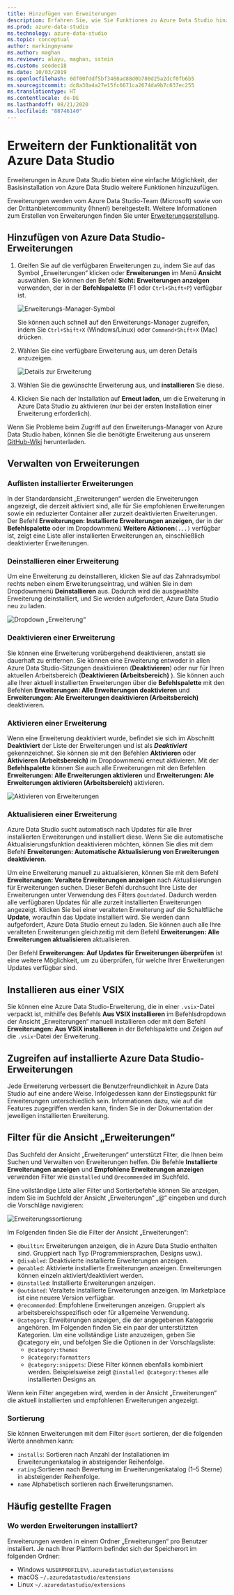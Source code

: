 ```yaml
---
title: Hinzufügen von Erweiterungen
description: Erfahren Sie, wie Sie Funktionen zu Azure Data Studio hinzufügen, indem Sie Erweiterungen auswählen und installieren, die von Microsoft und Drittanbietern bereitgestellt werden.
ms.prod: azure-data-studio
ms.technology: azure-data-studio
ms.topic: conceptual
author: markingmyname
ms.author: maghan
ms.reviewer: alayu, maghan, sstein
ms.custom: seodec18
ms.date: 10/03/2019
ms.openlocfilehash: 0df00fddf5bf3460ad88d0b780d25a2dcf0fb6b5
ms.sourcegitcommit: dc8a30a4a27e15fc6671ca2674da9b7c637ec255
ms.translationtype: HT
ms.contentlocale: de-DE
ms.lasthandoff: 08/21/2020
ms.locfileid: "88746140"
---
```

# <a name="extend-the-functionality-of-azure-data-studio"></a>Erweitern der Funktionalität von Azure Data Studio

Erweiterungen in Azure Data Studio bieten eine einfache Möglichkeit, der Basisinstallation von Azure Data Studio weitere Funktionen hinzuzufügen.

Erweiterungen werden vom Azure Data Studio-Team (Microsoft) sowie von der Drittanbietercommunity (Ihnen!) bereitgestellt. Weitere Informationen zum Erstellen von Erweiterungen finden Sie unter [Erweiterungserstellung](extension-authoring.md).

## <a name="add-azure-data-studio-extensions"></a>Hinzufügen von Azure Data Studio-Erweiterungen

1. Greifen Sie auf die verfügbaren Erweiterungen zu, indem Sie auf das Symbol „Erweiterungen“ klicken oder **Erweiterungen** im Menü **Ansicht** auswählen. Sie können den Befehl **Sicht: Erweiterungen anzeigen** verwenden, der in der **Befehlspalette** (F1 oder `Ctrl+Shift+P`) verfügbar ist.

    ![Erweiterungs-Manager-Symbol](media/extensions/extension-manager-icon.png)

    Sie können auch schnell auf den Erweiterungs-Manager zugreifen, indem Sie `Ctrl+Shift+X` (Windows/Linux) oder `Command+Shift+X` (Mac) drücken.

2. Wählen Sie eine verfügbare Erweiterung aus, um deren Details anzuzeigen.

    ![Details zur Erweiterung](media/extensions/extension-details.png)

3. Wählen Sie die gewünschte Erweiterung aus, und **installieren** Sie diese.

4. Klicken Sie nach der Installation auf **Erneut laden**, um die Erweiterung in Azure Data Studio zu aktivieren (nur bei der ersten Installation einer Erweiterung erforderlich).

Wenn Sie Probleme beim Zugriff auf den Erweiterungs-Manager von Azure Data Studio haben, können Sie die benötigte Erweiterung aus unserem [GitHub-Wiki](https://github.com/microsoft/azuredatastudio/wiki/List-of-Extensions) herunterladen.


## <a name="manage-extensions"></a>Verwalten von Erweiterungen 

### <a name="list-installed-extensions"></a>Auflisten installierter Erweiterungen 

In der Standardansicht „Erweiterungen“ werden die Erweiterungen angezeigt, die derzeit aktiviert sind, alle für Sie empfohlenen Erweiterungen sowie ein reduzierter Container aller zurzeit deaktivierten Erweiterungen. Der Befehl **Erweiterungen: Installierte Erweiterungen anzeigen**, der in der **Befehlspalette** oder im Dropdownmenü **Weitere Aktionen**`(...)` verfügbar ist, zeigt eine Liste aller installierten Erweiterungen an, einschließlich deaktivierter Erweiterungen.

### <a name="uninstall-an-extension"></a>Deinstallieren einer Erweiterung

Um eine Erweiterung zu deinstallieren, klicken Sie auf das Zahnradsymbol rechts neben einem Erweiterungseintrag, und wählen Sie in dem Dropdownmenü **Deinstallieren** aus. Dadurch wird die ausgewählte Erweiterung deinstalliert, und Sie werden aufgefordert, Azure Data Studio neu zu laden.

 ![Dropdown „Erweiterung“](media/extensions/extension-gear-dropdown.png)

### <a name="disable-an-extension"></a>Deaktivieren einer Erweiterung

Sie können eine Erweiterung vorübergehend deaktivieren, anstatt sie dauerhaft zu entfernen. Sie können eine Erweiterung entweder in allen Azure Data Studio-Sitzungen deaktivieren (**Deaktivieren**) oder nur für Ihren aktuellen Arbeitsbereich (**Deaktivieren (Arbeitsbereich)** ). Sie können auch alle Ihrer aktuell installierten Erweiterungen über die **Befehlspalette** mit den Befehlen **Erweiterungen: Alle Erweiterungen deaktivieren** und **Erweiterungen: Ale Erweiterungen deaktivieren (Arbeitsbereich)** deaktivieren.

### <a name="enable-an-extension"></a>Aktivieren einer Erweiterung 

Wenn eine Erweiterung deaktiviert wurde, befindet sie sich im Abschnitt **Deaktiviert** der Liste der Erweiterungen und ist als ***Deaktiviert*** gekennzeichnet. Sie können sie mit den Befehlen **Aktivieren** oder **Aktivieren (Arbeitsbereich)** im Dropdownmenü erneut aktivieren. Mit der **Befehlspalette** können Sie auch alle Erweiterungen mit den Befehlen **Erweiterungen: Alle Erweiterungen aktivieren** und **Erweiterungen: Ale Erweiterungen aktivieren (Arbeitsbereich)** aktivieren. 

![Aktivieren von Erweiterungen](media/extensions/extensions-enable.png)

### <a name="updating-an-extension"></a>Aktualisieren einer Erweiterung

Azure Data Studio sucht automatisch nach Updates für alle Ihrer installierten Erweiterungen und installiert diese. Wenn Sie die automatische Aktualisierungsfunktion deaktivieren möchten, können Sie dies mit dem Befehl **Erweiterungen: Automatische Aktualisierung von Erweiterungen deaktivieren**. 

Um eine Erweiterung manuell zu aktualisieren, können Sie mit dem Befehl **Erweiterungen: Veraltete Erweiterungen anzeigen** nach Aktualisierungen für Erweiterungen suchen. Dieser Befehl durchsucht Ihre Liste der Erweiterungen unter Verwendung des Filters `@outdated`. Dadurch werden alle verfügbaren Updates für alle zurzeit installierten Erweiterungen angezeigt. Klicken Sie bei einer veralteten Erweiterung auf die Schaltfläche **Update**, woraufhin das Update installiert wird. Sie werden dann aufgefordert, Azure Data Studio erneut zu laden. Sie können auch alle Ihre veralteten Erweiterungen gleichzeitig mit dem Befehl **Erweiterungen: Alle Erweiterungen aktualisieren** aktualisieren.

Der Befehl **Erweiterungen: Auf Updates für Erweiterungen überprüfen** ist eine weitere Möglichkeit, um zu überprüfen, für welche Ihrer Erweiterungen Updates verfügbar sind.

## <a name="install-from-a-vsix"></a>Installieren aus einer VSIX

Sie können eine Azure Data Studio-Erweiterung, die in einer `.vsix`-Datei verpackt ist, mithilfe des Befehls **Aus VSIX installieren** im Befehlsdropdown der Ansicht „Erweiterungen“ manuell installieren oder mit dem Befehl **Erweiterungen: Aus VSIX installieren** in der Befehlspalette und Zeigen auf die `.vsix`-Datei der Erweiterung.

## <a name="access-installed-azure-data-studio-extensions"></a>Zugreifen auf installierte Azure Data Studio-Erweiterungen

Jede Erweiterung verbessert die Benutzerfreundlichkeit in Azure Data Studio auf eine andere Weise. Infolgedessen kann der Einstiegspunkt für Erweiterungen unterschiedlich sein. Informationen dazu, wie auf die Features zugegriffen werden kann, finden Sie in der Dokumentation der jeweiligen installierten Erweiterung.

## <a name="extensions-view-filters"></a>Filter für die Ansicht „Erweiterungen“

Das Suchfeld der Ansicht „Erweiterungen“ unterstützt Filter, die Ihnen beim Suchen und Verwalten von Erweiterungen helfen. Die Befehle **Installierte Erweiterungen anzeigen** und **Empfohlene Erweiterungen anzeigen** verwenden Filter wie `@installed` und `@recommended` im Suchfeld.

Eine vollständige Liste aller Filter und Sortierbefehle können Sie anzeigen, indem Sie im Suchfeld der Ansicht „Erweiterungen“ „@“ eingeben und durch die Vorschläge navigieren:

![Erweiterungssortierung](media/extensions/extension-sort.png)

Im Folgenden finden Sie die Filter der Ansicht „Erweiterungen“:

- `@builtin`: Erweiterungen anzeigen, die in Azure Data Studio enthalten sind. Gruppiert nach Typ (Programmiersprachen, Designs usw.).
- `@disabled`: Deaktivierte installierte Erweiterungen anzeigen.
- `@enabled`: Aktivierte installierte Erweiterungen anzeigen. Erweiterungen können einzeln aktiviert/deaktiviert werden.
- `@installed`: Installierte Erweiterungen anzeigen.
- `@outdated`: Veraltete installierte Erweiterungen anzeigen. Im Marketplace ist eine neuere Version verfügbar.
- `@recommended`: Empfohlene Erweiterungen anzeigen. Gruppiert als arbeitsbereichsspezifisch oder für allgemeine Verwendung.
- `@category`: Erweiterungen anzeigen, die der angegebenen Kategorie angehören. Im Folgenden finden Sie ein paar der unterstützten Kategorien. Um eine vollständige Liste anzuzeigen, geben Sie @category ein, und befolgen Sie die Optionen in der Vorschlagsliste:
    - `@category:themes`
    - `@category:formatters`
    - `@category:snippets`: Diese Filter können ebenfalls kombiniert werden. Beispielsweise zeigt `@installed @category:themes` alle installierten Designs an.

Wenn kein Filter angegeben wird, werden in der Ansicht „Erweiterungen“ die aktuell installierten und empfohlenen Erweiterungen angezeigt.

### <a name="sorting"></a>Sortierung 
Sie können Erweiterungen mit dem Filter `@sort` sortieren, der die folgenden Werte annehmen kann:

- `installs`: Sortieren nach Anzahl der Installationen im Erweiterungenkatalog in absteigender Reihenfolge.
- `rating`:Sortieren nach Bewertung im Erweiterungenkatalog (1–5 Sterne) in absteigender Reihenfolge.
- `name` Alphabetisch sortieren nach Erweiterungsnamen.

## <a name="common-questions"></a>Häufig gestellte Fragen

### <a name="where-are-extensions-installed"></a>Wo werden Erweiterungen installiert? 
Erweiterungen werden in einem Ordner „Erweiterungen“ pro Benutzer installiert. Je nach Ihrer Plattform befindet sich der Speicherort im folgenden Ordner:

- Windows `%USERPROFILE%\.azuredatastudio\extensions`
- macOS `~/.azuredatastudio/extensions`
- Linux `~/.azuredatastudio/extensions`
